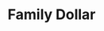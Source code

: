 ---
title: "Family Dollar"
url: /petersburg/family-dollar-west-washington-street/
shop: Kramladen
---